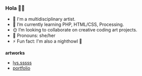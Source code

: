 ### Hola 🖖🏽 
 - 🦄 I'm a multidisciplinary artist.
 - 🌱 I’m currently learning PHP, HTML/CSS, Processing.
 - 🌞 I’m looking to collaborate on creative coding art projects.
 - 🖤 Pronouns: she/her
 - ⚡ Fun fact: I'm also a nighthowl 🌙


**artworks** 
- [lys.sssss](https://www.instagram.com/lys.sssss/)
- [portfolio](https://https://www.lysquintero.com/)


<!--
**lysquintero/lysquintero** is a ✨ _special_ ✨ repository because its `README.md` (this file) appears on your GitHub profile.

Here are some ideas to get you started:

- 🦄 I'm a multidisciplinary artist.
- 🌱 I’m currently learning PHP, HTML/CSS, Processing.
- 🌞 I’m looking to collaborate on creative coding art projects.
- 🤔 I’m looking for help with ...
- 💬 Ask me about ...
- 📫 How to reach me: ...
- 🖤 Pronouns: she/her
- ⚡ Fun fact: ...
-->
